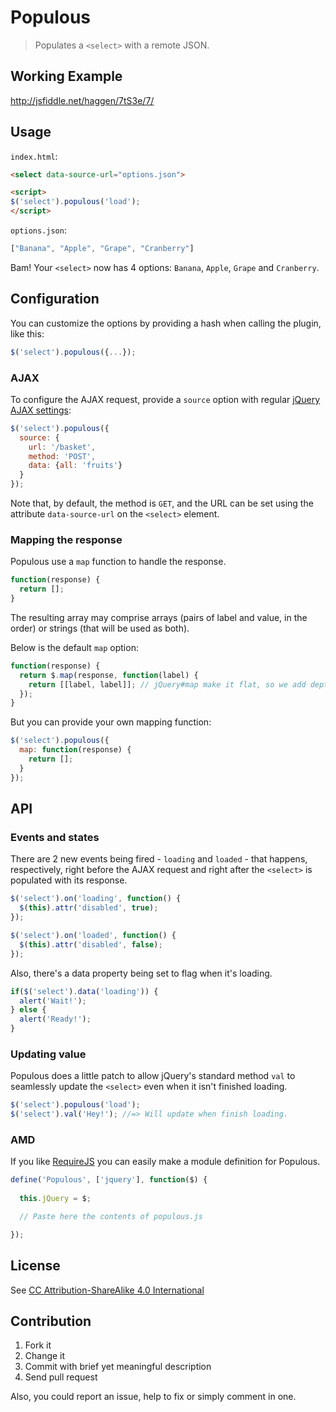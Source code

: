 # Populous

> Populates a `<select>` with a remote JSON.

## Working Example

http://jsfiddle.net/haggen/7tS3e/7/

## Usage

`index.html`:
```html
<select data-source-url="options.json">

<script>
$('select').populous('load');
</script>
```

`options.json`:
```javascript
["Banana", "Apple", "Grape", "Cranberry"]
```

Bam! Your `<select>` now has 4 options: `Banana`, `Apple`, `Grape` and `Cranberry`.

## Configuration

You can customize the options by providing a hash when calling the plugin, like this:

```javascript
$('select').populous({...});
```

### AJAX

To configure the AJAX request, provide a `source` option with regular [jQuery AJAX settings](http://api.jquery.com/jQuery.ajax/#jQuery-ajax-settings):

```javascript
$('select').populous({
  source: {
    url: '/basket',
    method: 'POST',
    data: {all: 'fruits'}
  }
});
```

Note that, by default, the method is `GET`, and the URL can be set using the attribute `data-source-url` on the `<select>` element.

### Mapping the response

Populous use a `map` function to handle the response.

```javascript
function(response) {
  return [];
}
```

The resulting array may comprise arrays (pairs of label and value, in the order) or strings (that will be used as both).

Below is the default `map` option:

```javascript
function(response) {
  return $.map(response, function(label) {
    return [[label, label]]; // jQuery#map make it flat, so we add depth
  });
}
```

But you can provide your own mapping function:

```javascript
$('select').populous({
  map: function(response) {
    return [];
  }
});
```

## API

### Events and states

There are 2 new events being fired - `loading` and `loaded` - that happens, respectively, right before the AJAX request and right after the `<select>` is populated with its response.

```javascript
$('select').on('loading', function() {
  $(this).attr('disabled', true);
});

$('select').on('loaded', function() {
  $(this).attr('disabled', false);
});
```

Also, there's a data property being set to flag when it's loading.

```javascript
if($('select').data('loading')) {
  alert('Wait!');
} else {
  alert('Ready!');
}
```

### Updating value

Populous does a little patch to allow jQuery's standard method `val` to seamlessly update the `<select>` even when it isn't finished loading.

```javascript
$('select').populous('load');
$('select').val('Hey!'); //=> Will update when finish loading.
```

### AMD

If you like [RequireJS](http://requirejs.org) you can easily make a module definition for Populous.

```javascript
define('Populous', ['jquery'], function($) {
  
  this.jQuery = $;

  // Paste here the contents of populous.js

});
```

## License

See [CC Attribution-ShareAlike 4.0 International](http://creativecommons.org/licenses/by-sa/4.0/deed.en_US)

## Contribution

1. Fork it
2. Change it
3. Commit with brief yet meaningful description
4. Send pull request

Also, you could report an issue, help to fix or simply comment in one.
